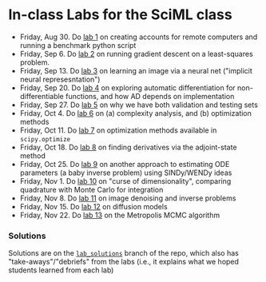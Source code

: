# In-class Labs for the SciML class

- Friday, Aug 30. Do [lab 1](lab01.md) on creating accounts for remote computers and running a benchmark python script
- Friday, Sep 6. Do [lab 2](lab02.md) on running gradient descent on a least-squares problem.
- Friday, Sep 13. Do [lab 3](lab03.md) on learning an image via a neural net ("implicit neural represesntation")
- Friday, Sep 20. Do [lab 4](lab04.md) on exploring automatic differentiation for non-differentiable functions, and how AD depends on implementation
- Friday, Sep 27. Do [lab 5](lab05.md) on why we have both validation and testing sets
- Friday, Oct 4. Do [lab 6](lab06.md) on (a) complexity analysis, and (b) optimization methods
- Friday, Oct 11. Do [lab 7](lab07.md) on optimization methods available in `scipy.optimize`
- Friday, Oct 18. Do [lab 8](lab08.md) on finding derivatives via the adjoint-state method
- Friday, Oct 25. Do [lab 9](lab09.md) on another approach to estimating ODE parameters (a baby inverse problem) using SINDy/WENDy ideas
- Friday, Nov 1. Do [lab 10](lab10.md) on "curse of dimensionality", comparing quadrature with Monte Carlo for integration
- Friday, Nov 8. Do [lab 11](lab11.md) on image denoising and inverse problems
- Friday, Nov 15. Do [lab 12](lab12.md) on diffusion models
- Friday, Nov 22. Do [lab 13](lab13.md) on the Metropolis MCMC algorithm

### Solutions
Solutions are on the [`lab_solutions`](../../../tree/lab_solutions/Labs) branch of the repo, which also has "take-aways"/"debriefs" from the labs (i.e., it explains what we hoped students learned from each lab)
